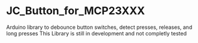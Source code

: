 # JC_Button_for_MCP23XXX
Arduino library to debounce button switches, detect presses, releases, and long presses
This Library is still in development and not completly tested
